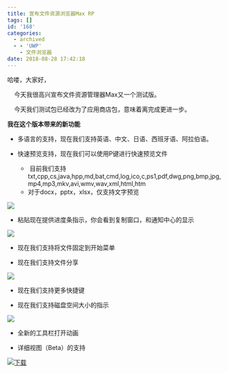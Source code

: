 ```yaml
---
title: 宣布文件资源浏览器Max RP
tags: []
id: '168'
categories:
  - archived
  - - 'UWP'
    - 文件浏览器
date: 2018-08-28 17:42:18
---
```


哈喽，大家好，

    今天我很高兴宣布文件资源管理器Max又一个测试版。

    今天我们测试包已经改为了应用商店包，意味着离完成更进一步。

**我在这个版本带来的新功能**

*   多语言的支持，现在我们支持英语、中文、日语、西班牙语、阿拉伯语。

*   快速预览支持，现在我们可以使用P键进行快速预览文件
    *    目前我们支持 txt,cpp,cs,java,hpp,md,bat,cmd,log,ico,c,ps1,pdf,dwg,png,bmp,jpg,mp4,mp3,mkv,avi,wmv,wav,xml,html,htm
    *   对于docx，pptx，xlsx，仅支持文字预览

![](https://idevlab.cn/wordpress/wp-content/uploads/2018/08/preview.png)

*   粘贴现在提供进度条指示，你会看到复制窗口，和通知中心的显示

![](https://idevlab.cn/wordpress/wp-content/uploads/2018/08/Capture.png)

*   现在我们支持将文件固定到开始菜单

*   现在我们支持文件分享

![](https://idevlab.cn/wordpress/wp-content/uploads/2018/08/share.png)

*   现在我们支持更多快捷键

*   现在我们支持磁盘空间大小的指示

![](https://idevlab.cn/wordpress/wp-content/uploads/2018/08/p.png)

*   全新的工具栏打开动画

*   详细视图（Beta）的支持

![](https://idevlab.cn/wordpress/wp-content/uploads/2018/08/dital.png)[下载](https://1drv.ws/u/s!AuJGwXeVs2O9mIFnz58MJuLh8Lwg4w)